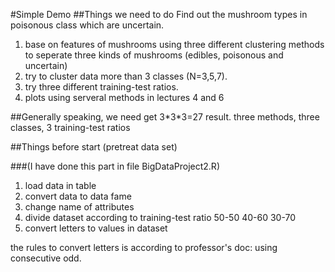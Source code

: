 #Simple Demo
##Things we need to do
Find out the mushroom types in poisonous class which are uncertain. 

1. base on features of mushrooms using three different clustering methods to seperate three kinds of mushrooms (edibles, poisonous and uncertain) 
2. try to cluster data more than 3 classes (N=3,5,7). 
3. try three different training-test ratios.
4. plots using serveral methods in lectures 4 and 6


##Generally speaking, we need get 3\*3\*3=27 result. three methods, three classes, 3 training-test ratios

##Things before start (pretreat data set)

###(I have done this part in file BigDataProject2.R)

1. load data in table
2. convert data to data fame
3. change name of attributes
4. divide dataset according to training-test ratio 50-50 40-60 30-70
5. convert letters to values in dataset

the rules to convert letters is according to professor's doc:
using consecutive odd.

